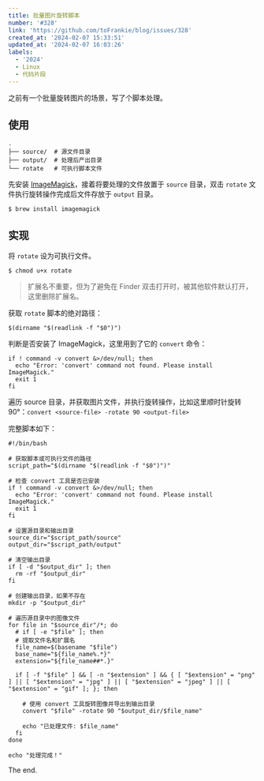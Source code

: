 ```yaml
---
title: 批量图片旋转脚本
number: '#328'
link: 'https://github.com/toFrankie/blog/issues/328'
created_at: '2024-02-07 15:33:51'
updated_at: '2024-02-07 16:03:26'
labels:
  - '2024'
  - Linux
  - 代码片段
---
```

之前有一个批量旋转图片的场景，写了个脚本处理。

## 使用

```
.
├── source/  # 源文件目录
├── output/  # 处理后产出目录
└── rotate   # 可执行脚本文件
```

先安装 [ImageMagick](https://imagemagick.org/script/command-line-processing.php)，接着将要处理的文件放置于 `source` 目录，双击 `rotate` 文件执行旋转操作完成后文件存放于 `output` 目录。

```shell
$ brew install imagemagick
```

## 实现

将 `rotate` 设为可执行文件。

```shell
$ chmod u+x rotate
```

> 扩展名不重要，但为了避免在 Finder 双击打开时，被其他软件默认打开，这里删除扩展名。

获取 `rotate` 脚本的绝对路径：

```shell
$(dirname "$(readlink -f "$0")")
```

判断是否安装了 ImageMagick，这里用到了它的 `convert` 命令：

```shell
if ! command -v convert &>/dev/null; then
  echo "Error: 'convert' command not found. Please install ImageMagick."
  exit 1
fi
```

遍历 source 目录，并获取图片文件，并执行旋转操作，比如这里顺时针旋转 90°：`convert <source-file> -rotate 90 <output-file>`

完整脚本如下：

```shell
#!/bin/bash

# 获取脚本或可执行文件的路径
script_path="$(dirname "$(readlink -f "$0")")"

# 检查 convert 工具是否已安装
if ! command -v convert &>/dev/null; then
  echo "Error: 'convert' command not found. Please install ImageMagick."
  exit 1
fi

# 设置源目录和输出目录
source_dir="$script_path/source"
output_dir="$script_path/output"

# 清空输出目录
if [ -d "$output_dir" ]; then
  rm -rf "$output_dir"
fi

# 创建输出目录，如果不存在
mkdir -p "$output_dir"

# 遍历源目录中的图像文件
for file in "$source_dir"/*; do
  # if [ -e "$file" ]; then
  # 提取文件名和扩展名
  file_name=$(basename "$file")
  base_name="${file_name%.*}"
  extension="${file_name##*.}"

  if [ -f "$file" ] && [ -n "$extension" ] && { [ "$extension" = "png" ] || [ "$extension" = "jpg" ] || [ "$extension" = "jpeg" ] || [ "$extension" = "gif" ]; }; then

    # 使用 convert 工具旋转图像并导出到输出目录
    convert "$file" -rotate 90 "$output_dir/$file_name"

    echo "已处理文件: $file_name"
  fi
done

echo "处理完成！"
```

The end.
